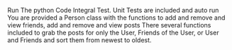 Run The python Code Integral Test.
Unit Tests are included and auto run
You are provided a Person class with the functions to add and remove and view friends, add and remove and view posts
There several functions included to grab the posts for only the User, Friends of the User, or User and Friends and sort them from newest to oldest.

